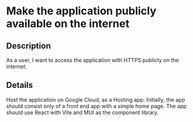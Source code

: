 # Make the application publicly available on the internet

## Description
As a user, I want to access the application with HTTPS publicly on the internet.

## Details
Host the application on Google Cloud, as a Hosting app. Initially, the app should consist only of a front end app with
a simple home page. The app should use React with Vite and MUI as the component library.
